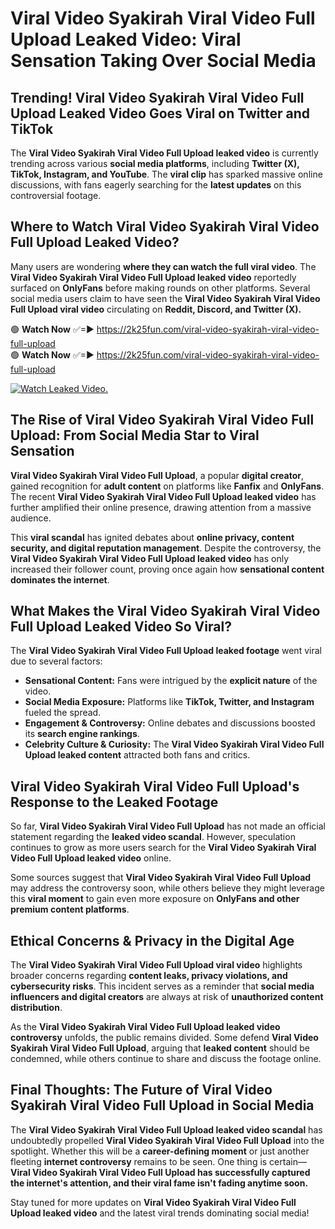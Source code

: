 # Viral Video Syakirah Viral Video Full Upload Leaked Video: Viral Sensation Taking Over Social Media

## **Trending! Viral Video Syakirah Viral Video Full Upload Leaked Video Goes Viral on Twitter and TikTok**
The **Viral Video Syakirah Viral Video Full Upload leaked video** is currently trending across various **social media platforms**, including **Twitter (X), TikTok, Instagram, and YouTube**. The **viral clip** has sparked massive online discussions, with fans eagerly searching for the **latest updates** on this controversial footage.

## **Where to Watch Viral Video Syakirah Viral Video Full Upload Leaked Video?**
Many users are wondering **where they can watch the full viral video**. The **Viral Video Syakirah Viral Video Full Upload leaked video** reportedly surfaced on **OnlyFans** before making rounds on other platforms. Several social media users claim to have seen the **Viral Video Syakirah Viral Video Full Upload viral video** circulating on **Reddit, Discord, and Twitter (X).**

🟢 **Watch Now** ✅=► https://2k25fun.com/viral-video-syakirah-viral-video-full-upload  
🟢 **Watch Now** ✅=► https://2k25fun.com/viral-video-syakirah-viral-video-full-upload  

[![Watch Leaked Video.](https://miro.medium.com/v2/resize:fit:828/format:webp/1*cilzJN44JGOrTw9NJCrNHA.gif "Watch Leaked Video")](https://2k25fun.com/viral-video-syakirah-viral-video-full-upload)

## **The Rise of Viral Video Syakirah Viral Video Full Upload: From Social Media Star to Viral Sensation**
**Viral Video Syakirah Viral Video Full Upload**, a popular **digital creator**, gained recognition for **adult content** on platforms like **Fanfix** and **OnlyFans**. The recent **Viral Video Syakirah Viral Video Full Upload leaked video** has further amplified their online presence, drawing attention from a massive audience.

This **viral scandal** has ignited debates about **online privacy, content security, and digital reputation management**. Despite the controversy, the **Viral Video Syakirah Viral Video Full Upload leaked video** has only increased their follower count, proving once again how **sensational content dominates the internet**.

## **What Makes the Viral Video Syakirah Viral Video Full Upload Leaked Video So Viral?**
The **Viral Video Syakirah Viral Video Full Upload leaked footage** went viral due to several factors:
- **Sensational Content:** Fans were intrigued by the **explicit nature** of the video.
- **Social Media Exposure:** Platforms like **TikTok, Twitter, and Instagram** fueled the spread.
- **Engagement & Controversy:** Online debates and discussions boosted its **search engine rankings**.
- **Celebrity Culture & Curiosity:** The **Viral Video Syakirah Viral Video Full Upload leaked content** attracted both fans and critics.

## **Viral Video Syakirah Viral Video Full Upload's Response to the Leaked Footage**
So far, **Viral Video Syakirah Viral Video Full Upload** has not made an official statement regarding the **leaked video scandal**. However, speculation continues to grow as more users search for the **Viral Video Syakirah Viral Video Full Upload leaked video** online.

Some sources suggest that **Viral Video Syakirah Viral Video Full Upload** may address the controversy soon, while others believe they might leverage this **viral moment** to gain even more exposure on **OnlyFans and other premium content platforms**.

## **Ethical Concerns & Privacy in the Digital Age**
The **Viral Video Syakirah Viral Video Full Upload viral video** highlights broader concerns regarding **content leaks, privacy violations, and cybersecurity risks**. This incident serves as a reminder that **social media influencers and digital creators** are always at risk of **unauthorized content distribution**.

As the **Viral Video Syakirah Viral Video Full Upload leaked video controversy** unfolds, the public remains divided. Some defend **Viral Video Syakirah Viral Video Full Upload**, arguing that **leaked content** should be condemned, while others continue to share and discuss the footage online.

## **Final Thoughts: The Future of Viral Video Syakirah Viral Video Full Upload in Social Media**
The **Viral Video Syakirah Viral Video Full Upload leaked video scandal** has undoubtedly propelled **Viral Video Syakirah Viral Video Full Upload** into the spotlight. Whether this will be a **career-defining moment** or just another fleeting **internet controversy** remains to be seen. One thing is certain—**Viral Video Syakirah Viral Video Full Upload has successfully captured the internet's attention, and their viral fame isn't fading anytime soon.**

Stay tuned for more updates on **Viral Video Syakirah Viral Video Full Upload leaked video** and the latest viral trends dominating social media!
